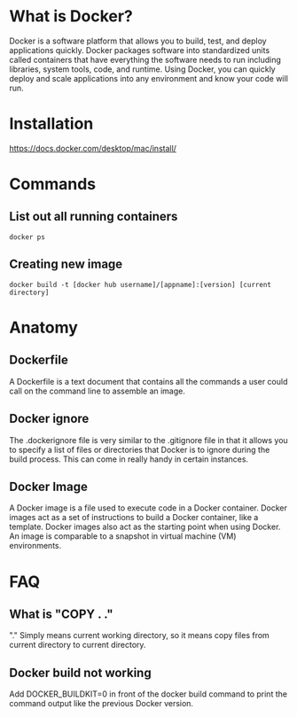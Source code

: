 # What is Docker?
Docker is a software platform that allows you to build, test, and deploy applications quickly. Docker packages software into standardized units called containers that have everything the software needs to run including libraries, system tools, code, and runtime. Using Docker, you can quickly deploy and scale applications into any environment and know your code will run.

# Installation 
https://docs.docker.com/desktop/mac/install/

# Commands
## List out all running containers
```docker
docker ps
```
## Creating new image
```docker
docker build -t [docker hub username]/[appname]:[version] [current directory]
```

# Anatomy
## Dockerfile
A Dockerfile is a text document that contains all the commands a user could call on the command line to assemble an image.

## Docker ignore
The .dockerignore file is very similar to the .gitignore file in that it allows you to specify a list of files or directories that Docker is to ignore during the build process. This can come in really handy in certain instances.

## Docker Image
A Docker image is a file used to execute code in a Docker container. Docker images act as a set of instructions to build a Docker container, like a template. Docker images also act as the starting point when using Docker. An image is comparable to a snapshot in virtual machine (VM) environments.

# FAQ
## What is "COPY . ."
"." Simply means current working directory, so it means copy files from current directory to current directory. 

## Docker build not working
Add DOCKER_BUILDKIT=0 in front of the docker build command to print the command output like the previous Docker version.
